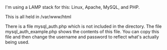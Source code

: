 I'm using a LAMP stack for this: Linux, Apache, MySQL, and PHP.

This is all held in /var/www/html

There is a file mysql_auth.php which is not included in the directory. The file mysql_auth_example.php shows the contents of this file. You can copy this file and then change the username and password to reflect what's actually being used.

